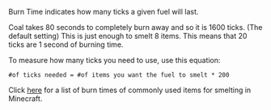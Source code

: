 Burn Time indicates how many ticks a given fuel will last.

Coal takes 80 seconds to completely burn away and so it is 1600 ticks. (The default setting) This is just enough to smelt 8 items. This means that 20 ticks are 1 second of burning time.

To measure how many ticks you need to use, use this equation:

`#of ticks needed = #of items you want the fuel to smelt * 200`

Click [here](https://mcreator.net/wiki/burn-time-fuels) for a list of burn times of commonly used items for smelting in Minecraft.

